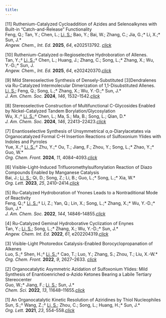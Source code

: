 ```yaml
---
title: 
---
```


[11] Ruthenium-Catalyzed Cycloaddition of Azides and Selenoalkynes with Built-in “Catch-and-Release” Functionality<br />
Feng, Q.; Tan, Y.; Chen, L.; <u>Li, S.</u>; Bao, Y.; Bai, W.; Zhang, C.; Jia, G.;* Li, X.;* Sun, J.*<br />
_Angew. Chem., Int. Ed._ **2025**, _64_, e202513792. [_click_](https://onlinelibrary.wiley.com/doi/full/10.1002/anie.202420370)<br />

[10] Ruthenium-Catalyzed α-Regioselective Hydroboration of Allenes. <br />
Tan, Y.;† <u>Li, S.</u>;† Chen, L.; Huang, J.; Zhang, C.; Song, L.;* Zhang, X.; Wu, Y.-D.;* Sun, J. <br />
_Angew. Chem., Int. Ed._ **2025**, _64_, e202420370.[_click_](https://onlinelibrary.wiley.com/doi/full/10.1002/anie.202420370?msockid=16d5a3935c6760ce069bb65a5dec6115)<br />

[9] Mild Stereoselective Synthesis of Densely-Substituted [3]Dendralenes via Ru-Catalyzed Intermolecular Dimerization of 1,1-Disubstituted Allenes.<br />
<u>Li, S.</u>; Feng, Q.; Song, L.;* Zhang, X.; Wu, Y.-D.;* Sun, J.* <br />
_J. Am. Chem. Soc._ **2024**, _146_, 1532–1542.[_click_](https://pubs.acs.org/doi/10.1021/jacs.3c11448)<br />

[8]	Stereoselective Construction of Multifunctional C-Glycosides Enabled by Nickel-Catalyzed Tandem Borylation/Glycosylation<br />
Wu, X.;† <u>Li, S.</u>;† Chen, L.; Ma, S.; Ma, B.; Song, L.; Qian, D.*<br />
_J. Am. Chem. Soc._ **2024**, _146_, 22413–22423.[_click_](https://pubs.acs.org/doi/10.1021/jacs.4c05485)<br />

[7] Enantioselective Synthesis of Unsymmetrical α,α-Diarylacetates via Organocatalyzed Formal C–H Insertion Reactions of Sulfoxonium Ylides with Indoles and Pyrroles <br />
Yue, X.;† <u>Li, S.</u>;† Zhu, Y.;* Ou, T.; Jiang, F.; Zhou, Y.; Song, L.;* Zhao, Y.;* Guo, W.*<br />
_Org. Chem. Front._ **2024**, _11_, 4084–4093.[_click_](https://pubs.rsc.org/en/content/articlelanding/2024/qo/d4qo00753k)<br />

[6] Visible-Light-Induced Trifluoromethylsulfonylation Reaction of Diazo Compounds Enabled by Manganese Catalysis<br />
Bai, J.; <u>Li, S.</u>; Qi, D.; Song, Z.; Li, B.; Guo, L.;* Song, L.;* Xia, W.*<br />
_Org. Lett._ **2023**, _25_, 2410–2414.[_click_](https://pubs.acs.org/doi/10.1021/acs.orglett.3c00490)<br />

[5]	Ru-Catalyzed Hydroboration of Ynones Leads to a Nontraditional Mode of Reactivity<br />
Feng, Q.;† <u>Li, S.</u>;† Li, Z.; Yan, Q.; Lin, X.; Song, L.;* Zhang, X.;* Wu, Y.-D.;* Sun, J.*<br />
_J. Am. Chem. Soc._ **2022**, _144_, 14846–14855.[_click_](https://pubs.acs.org/doi/10.1021/jacs.2c06024)<br />

[4] Ru-Catalyzed Geminal Hydroborative Cyclization of Enynes<br />
Tan, Y.; <u>Li, S.</u>; Song, L.;* Zhang, X.; Wu, Y.-D.;* Sun, J.* <br />
_Angew. Chem. Int. Ed._ **2022**, _61_, e202204319.[_click_](https://onlinelibrary.wiley.com/doi/10.1002/anie.202204319?msockid=16d5a3935c6760ce069bb65a5dec6115)<br />

[3] Visible-Light Photoredox Catalysis-Enabled Borocyclopropanation of Alkenes<br />
Luo, S.;† Shen, H.;† <u>Li, S.</u>;† Cao, T.; Luo, Y.; Zhang, S.; Zhou, T.; Liu, X.-W.* <br />
_Org. Chem. Front._ **2022**, _9_, 2627–2633. [_click_](https://pubs.rsc.org/en/content/articlelanding/2022/qo/d2qo00392a)<br />

[2] Organocatalytic Asymmetric Azidation of Sulfoxonium Ylides: Mild Synthesis of Enantioenriched α-Azido Ketones Bearing a Labile Tertiary Stereocenter<br />
Guo, W.;* Jiang, F.; <u>Li, S.</u>; Sun, J.* <br />
_Chem. Sci._ **2022**, _13_, 11648–11655.[_click_](https://pubs.rsc.org/en/content/articlelanding/2022/sc/d2sc03552a)<br />

[1] An Organocatalytic Kinetic Resolution of Aziridines by Thiol Nucleophiles<br />
Sun, S.;† Wang, Z.;† <u>Li, S.</u>; Zhou, C.; Song, L.; Huang, H.;* Sun, J.* <br />
_Org. Lett._ **2021**, _23_, 554–558.[_click_](https://pubs.acs.org/doi/10.1021/acs.orglett.0c04074)<br />

